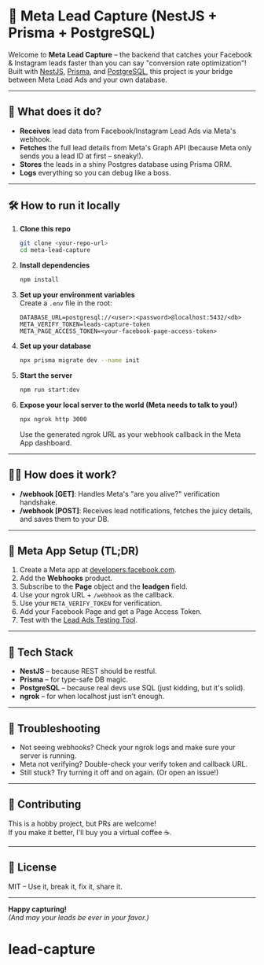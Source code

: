 # 📣 Meta Lead Capture (NestJS + Prisma + PostgreSQL)

Welcome to **Meta Lead Capture** – the backend that catches your Facebook & Instagram leads faster than you can say "conversion rate optimization"!  
Built with [NestJS](https://nestjs.com/), [Prisma](https://www.prisma.io/), and [PostgreSQL](https://www.postgresql.org/), this project is your bridge between Meta Lead Ads and your own database.

---

## 🚀 What does it do?

- **Receives** lead data from Facebook/Instagram Lead Ads via Meta's webhook.
- **Fetches** the full lead details from Meta's Graph API (because Meta only sends you a lead ID at first – sneaky!).
- **Stores** the leads in a shiny Postgres database using Prisma ORM.
- **Logs** everything so you can debug like a boss.

---

## 🛠️ How to run it locally

1. **Clone this repo**

   ```bash
   git clone <your-repo-url>
   cd meta-lead-capture
   ```

2. **Install dependencies**

   ```bash
   npm install
   ```

3. **Set up your environment variables**  
   Create a `.env` file in the root:

   ```
   DATABASE_URL=postgresql://<user>:<password>@localhost:5432/<db>
   META_VERIFY_TOKEN=leads-capture-token
   META_PAGE_ACCESS_TOKEN=<your-facebook-page-access-token>
   ```

4. **Set up your database**

   ```bash
   npx prisma migrate dev --name init
   ```

5. **Start the server**

   ```bash
   npm run start:dev
   ```

6. **Expose your local server to the world (Meta needs to talk to you!)**
   ```bash
   npx ngrok http 3000
   ```
   Use the generated ngrok URL as your webhook callback in the Meta App dashboard.

---

## 🧑‍💻 How does it work?

- **/webhook [GET]**: Handles Meta's "are you alive?" verification handshake.
- **/webhook [POST]**: Receives lead notifications, fetches the juicy details, and saves them to your DB.

---

## 📝 Meta App Setup (TL;DR)

1. Create a Meta app at [developers.facebook.com](https://developers.facebook.com/).
2. Add the **Webhooks** product.
3. Subscribe to the **Page** object and the **leadgen** field.
4. Use your ngrok URL + `/webhook` as the callback.
5. Use your `META_VERIFY_TOKEN` for verification.
6. Add your Facebook Page and get a Page Access Token.
7. Test with the [Lead Ads Testing Tool](https://developers.facebook.com/tools/lead-ads-testing).

---

## 🦾 Tech Stack

- **NestJS** – because REST should be restful.
- **Prisma** – for type-safe DB magic.
- **PostgreSQL** – because real devs use SQL (just kidding, but it's solid).
- **ngrok** – for when localhost just isn't enough.

---

## 🐞 Troubleshooting

- Not seeing webhooks? Check your ngrok logs and make sure your server is running.
- Meta not verifying? Double-check your verify token and callback URL.
- Still stuck? Try turning it off and on again. (Or open an issue!)

---

## 🤝 Contributing

This is a hobby project, but PRs are welcome!  
If you make it better, I'll buy you a virtual coffee ☕.

---

## 📜 License

MIT – Use it, break it, fix it, share it.

---

**Happy capturing!**  
_(And may your leads be ever in your favor.)_
# lead-capture
